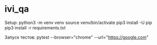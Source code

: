 # ivi_qa

Setup:
python3 -m venv venv
source venv/bin/activate
pip3 install -U pip
pip3 install -r requirements.txt

Запуск тестов:
pytest --browser="chrome" --url="https://google.com"